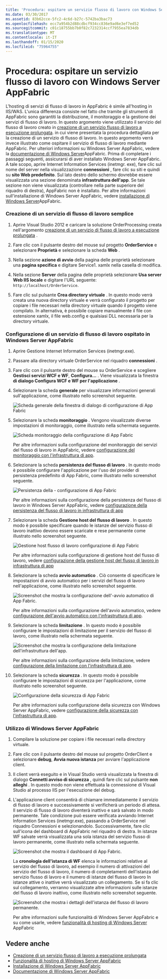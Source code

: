 ```yaml
---
title: 'Procedura: ospitare un servizio flusso di lavoro con Windows Server AppFabric'
ms.date: 03/30/2017
ms.assetid: 83b62cce-5fc2-4c6d-b27c-5742ba3bac73
ms.openlocfilehash: ecc7a954b2d88cdbcf934cc836e9ad6e3ef7ed52
ms.sourcegitcommit: c01c18755bb7b0f82c7232314ccf7955ea7834db
ms.translationtype: MT
ms.contentlocale: it-IT
ms.lasthandoff: 01/15/2020
ms.locfileid: "75964755"
---
```

# <a name="how-to-host-a-workflow-service-with-windows-server-app-fabric"></a>Procedura: ospitare un servizio flusso di lavoro con Windows Server AppFabric

L'hosting di servizi di flusso di lavoro in AppFabric è simile all'hosting in IIS/WAS. L'unica differenza consiste nel fatto che tramite gli strumenti di AppFabric sono garantiti la distribuzione, il monitoraggio e la gestione dei servizi di flusso di lavoro. In questo argomento viene utilizzato il servizio del flusso di lavoro creato in [creazione di un servizio flusso di lavoro a esecuzione prolungata](../../../../docs/framework/wcf/feature-details/creating-a-long-running-workflow-service.md). in cui viene presentata la procedura dettagliata per la creazione di un servizio di flusso di lavoro. In questo argomento verrà invece illustrato come ospitare il servizio di flusso di lavoro mediante AppFabric. Per ulteriori informazioni su Windows Server AppFabric, vedere la [documentazione di Windows Server](https://docs.microsoft.com/previous-versions/appfabric/ff384253(v=azure.10))AppFabric. Prima di completare i passaggi seguenti, assicurarsi di aver installato Windows Server AppFabric.  A tale scopo, aprire Internet Information Services (inetmgr. exe), fare clic sul nome del server nella visualizzazione **connessioni** , fare clic su siti e quindi su **sito Web predefinito**. Sul lato destro dello schermo dovrebbe essere visualizzata una sezione denominata **infrastruttura dell'app**. Se tale sezione non viene visualizzata (controllare nella parte superiore del riquadro di destra), AppFabric non è installato. Per altre informazioni sull'installazione di Windows Server AppFabric, vedere [installazione di Windows Server](https://docs.microsoft.com/previous-versions/appfabric/ee790960(v=azure.10))AppFabric.  
  
### <a name="creating-a-simple-workflow-service"></a>Creazione di un servizio di flusso di lavoro semplice  
  
1. Aprire Visual Studio 2012 e caricare la soluzione OrderProcessing creata nell'argomento [creazione di un servizio di flusso di lavoro a esecuzione prolungata](../../../../docs/framework/wcf/feature-details/creating-a-long-running-workflow-service.md) .  
  
2. Fare clic con il pulsante destro del mouse sul progetto **OrderService** e selezionare **Proprietà** e selezionare la scheda **Web** .  
  
3. Nella sezione **azione di avvio** della pagina delle proprietà selezionare una **pagina specifica** e digitare Service1. xamlx nella casella di modifica.  
  
4. Nella sezione **Server** della pagina delle proprietà selezionare **Usa server Web IIS locale** e digitare l'URL seguente: `http://localhost/OrderService`.  
  
5. Fare clic sul pulsante **Crea directory virtuale** . In questo modo verrà creata una nuova directory virtuale e verrà configurato il progetto per copiare i file necessari nella directory virtuale quando il progetto viene compilato.  In alternativa, è possibile copiare manualmente il file con estensione xamlx, il file web.config e qualsiasi DLL necessaria per la directory virtuale.  
  
### <a name="configuring-a-workflow-service-hosted-in-windows-server-app-fabric"></a>Configurazione di un servizio di flusso di lavoro ospitato in Windows Server AppFabric  
  
1. Aprire Gestione Internet Information Services (inetmgr.exe).  
  
2. Passare alla directory virtuale OrderService nel riquadro **connessioni** .  
  
3. Fare clic con il pulsante destro del mouse su OrderService e scegliere **Gestisci servizi WCF e WF**, **Configura...** . Viene visualizzata la finestra **di dialogo Configura WCF e WF per l'applicazione** .  
  
4. Selezionare la scheda **generale** per visualizzare informazioni generali sull'applicazione, come illustrato nello screenshot seguente.  
  
     ![Scheda generale della finestra di dialogo di configurazione di App Fabric](../../../../docs/framework/wcf/feature-details/media/appfabricconfiguration-general.gif "AppFabricConfiguration-generale")  
  
5. Selezionare la scheda **monitoraggio** . Vengono visualizzate diverse impostazioni di monitoraggio, come illustrato nella schermata seguente.  
  
     ![Scheda monitoraggio della configurazione di App Fabric](../../../../docs/framework/wcf/feature-details/media/appfabricconfiguration-monitoring.gif "AppFabricConfiguration-monitoraggio")  
  
     Per altre informazioni sulla configurazione del monitoraggio dei servizi del flusso di lavoro in AppFabric, vedere [configurazione del monitoraggio con l'infrastruttura di app](https://docs.microsoft.com/previous-versions/appfabric/ee677384(v=azure.10)).  
  
6. Selezionare la scheda **persistenza del flusso di lavoro** . In questo modo è possibile configurare l'applicazione per l'uso del provider di persistenza predefinito di App Fabric, come illustrato nello screenshot seguente.  
  
     ![Persistenza della &#45; configurazione di App Fabric](../../../../docs/framework/wcf/feature-details/media/appfabricconfiguration-persistence.gif "AppFabricConfiguration-persistenza")  
  
     Per altre informazioni sulla configurazione della persistenza del flusso di lavoro in Windows Server AppFabric, vedere [configurazione della persistenza del flusso di lavoro in infrastruttura di app](https://docs.microsoft.com/previous-versions/appfabric/ee677353(v=azure.10))  
  
7. Selezionare la scheda **Gestione host del flusso di lavoro** . In questo modo è possibile specificare quando le istanze del servizio flusso di lavoro inattivo devono essere scaricate e rese permanente come illustrato nello screenshot seguente.  
  
     ![Gestione host flusso di lavoro configurazione di App Fabric](../../../../docs/framework/wcf/feature-details/media/appfabricconfiguration-management.gif "AppFabricConfiguration-gestione")  
  
     Per altre informazioni sulla configurazione di gestione host del flusso di lavoro, vedere [configurazione della gestione host del flusso di lavoro in infrastruttura di app](https://docs.microsoft.com/previous-versions/appfabric/ff383424(v=azure.10))  
  
8. Selezionare la scheda **avvio automatico** . Ciò consente di specificare le impostazioni di avvio automatico per i servizi del flusso di lavoro nell'applicazione, come illustrato nello screenshot seguente.  
  
     ![Screenshot che mostra la configurazione dell'&#45;avvio automatico di App Fabric.](./media/how-to-host-a-workflow-service-with-windows-server-app-fabric/app-fabric-auto-start-configuration.gif)  
  
     Per altre informazioni sulla configurazione dell'avvio automatico, vedere [configurazione dell'avvio automatico con l'infrastruttura di app](https://docs.microsoft.com/previous-versions/appfabric/ee677261(v=azure.10)).  
  
9. Selezionare la scheda **limitazione** . In questo modo è possibile configurare le impostazioni di limitazione per il servizio del flusso di lavoro, come illustrato nella schermata seguente.  
  
     ![Screenshot che mostra la configurazione della limitazione dell'infrastruttura dell'app.](./media/how-to-host-a-workflow-service-with-windows-server-app-fabric/app-fabric-throttling-configuration.gif)  
  
     Per altre informazioni sulla configurazione della limitazione, vedere [configurazione della limitazione con l'infrastruttura di app](https://docs.microsoft.com/previous-versions/appfabric/ee677261(v=azure.10)).  
  
10. Selezionare la scheda **sicurezza** . In questo modo è possibile configurare le impostazioni di sicurezza per l'applicazione, come illustrato nello screenshot seguente.  
  
     ![Configurazione della sicurezza di App Fabric](../../../../docs/framework/wcf/feature-details/media/appfabricconfiguration-security.gif "AppFabricConfiguration-sicurezza")  
  
     Per altre informazioni sulla configurazione della sicurezza con Windows Server AppFabric, vedere [configurazione della sicurezza con l'infrastruttura di app](https://docs.microsoft.com/previous-versions/appfabric/ee677278(v=azure.10)).  
  
### <a name="using-windows-server-app-fabric"></a>Utilizzo di Windows Server AppFabric  
  
1. Compilare la soluzione per copiare i file necessari nella directory virtuale.  
  
2. Fare clic con il pulsante destro del mouse sul progetto OrderClient e selezionare **debug**, **Avvia nuova istanza** per avviare l'applicazione client.  
  
3. Il client verrà eseguito e in Visual Studio verrà visualizzata la finestra di dialogo **Connetti avviso di sicurezza** , quindi fare clic sul pulsante **non alleghi** . In questo modo non viene effettuata la connessione di Visual Studio al processo IIS per l'esecuzione del debug.  
  
4. L'applicazione client consentirà di chiamare immediatamente il servizio di flusso di lavoro e successivamente si verificherà un periodo di attesa. Il servizio di flusso di lavoro diventerà inattivo e sarà salvato in modo permanente. Tale condizione può essere verificata avviando Internet Information Services (inetmgr.exe), passando a OrderService nel riquadro Connessioni e selezionandolo. Successivamente, fare clic sull'icona del dashboard di AppFabric nel riquadro di destra. In istanze WF salvate verrà visualizzata una sola istanza del servizio flusso di lavoro permanente, come illustrato nella schermata seguente.  
  
     ![Screenshot che mostra il dashboard di App Fabric.](./media/how-to-host-a-workflow-service-with-windows-server-app-fabric/app-fabric-dashboard.gif)  
  
     La **cronologia dell'istanza di WF** elenca le informazioni relative al servizio del flusso di lavoro, ad esempio il numero di attivazioni del servizio del flusso di lavoro, il numero di completamenti dell'istanza del servizio flusso di lavoro e il numero di istanze del flusso di lavoro In istanze attive o inattive verrà visualizzato un collegamento. Se si fa clic sul collegamento, verranno visualizzate altre informazioni sulle istanze del flusso di lavoro inattivo, come illustrato nello screenshot seguente.  
  
     ![Screenshot che mostra i dettagli dell'istanza del flusso di lavoro permanente.](./media/how-to-host-a-workflow-service-with-windows-server-app-fabric/persisted-workflow-instance-detail.gif)  
  
     Per altre informazioni sulle funzionalità di Windows Server AppFabric e su come usarle, vedere [funzionalità di hosting di Windows Server](https://docs.microsoft.com/previous-versions/appfabric/ee677189(v=azure.10)) AppFabric  
  
## <a name="see-also"></a>Vedere anche

- [Creazione di un servizio flusso di lavoro a esecuzione prolungata](../../../../docs/framework/wcf/feature-details/creating-a-long-running-workflow-service.md)
- [Funzionalità di hosting di Windows Server AppFabric](https://docs.microsoft.com/previous-versions/appfabric/ee677189(v=azure.10))
- [Installazione di Windows Server AppFabric](https://docs.microsoft.com/previous-versions/appfabric/ee790960(v=azure.10))
- [Documentazione di Windows Server AppFabric](https://docs.microsoft.com/previous-versions/appfabric/ff384253(v=azure.10))
